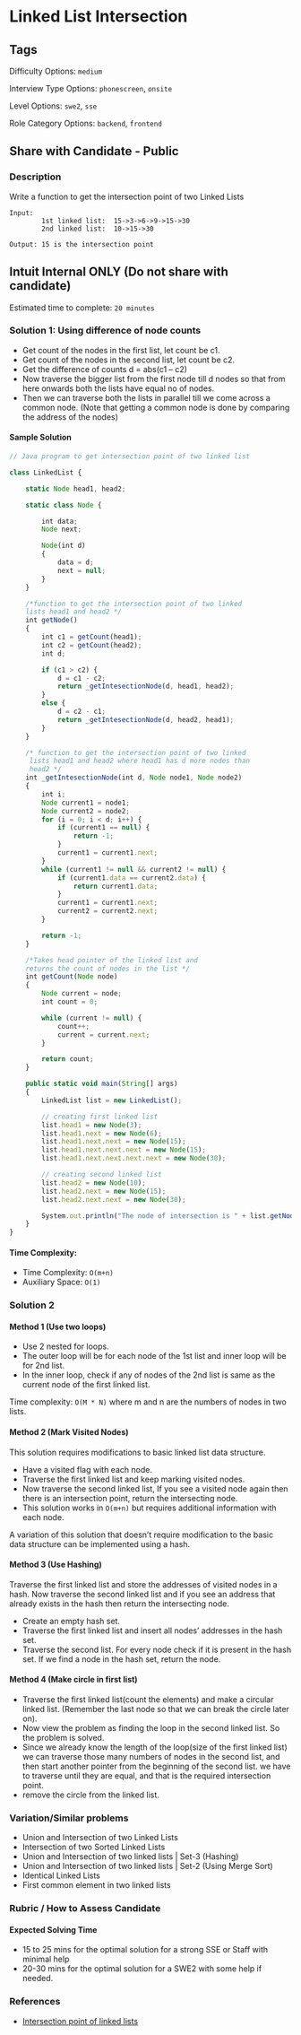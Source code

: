 # Linked List Intersection

## Tags

Difficulty Options: `medium` 

Interview Type Options: `phonescreen`, `onsite`

Level Options: `swe2`, `sse` 

Role Category Options: `backend`, `frontend`

## Share with Candidate - Public

### Description
Write a function to get the intersection point of two Linked Lists

```
Input:
        1st linked list:  15->3->6->9->15->30
        2nd linked list:  10->15->30

Output: 15 is the intersection point
```

## Intuit Internal ONLY (Do not share with candidate)

Estimated time to complete: `20 minutes`

### Solution 1: Using difference of node counts

- Get count of the nodes in the first list, let count be c1.
- Get count of the nodes in the second list, let count be c2.
- Get the difference of counts d = abs(c1 – c2)
- Now traverse the bigger list from the first node till d nodes so that from here onwards both the lists have equal no of nodes.
- Then we can traverse both the lists in parallel till we come across a common node. (Note that getting a common node is done by comparing the address of the nodes)

#### Sample Solution

```js
// Java program to get intersection point of two linked list

class LinkedList {

    static Node head1, head2;

    static class Node {

        int data;
        Node next;

        Node(int d)
        {
            data = d;
            next = null;
        }
    }

    /*function to get the intersection point of two linked
    lists head1 and head2 */
    int getNode()
    {
        int c1 = getCount(head1);
        int c2 = getCount(head2);
        int d;

        if (c1 > c2) {
            d = c1 - c2;
            return _getIntesectionNode(d, head1, head2);
        }
        else {
            d = c2 - c1;
            return _getIntesectionNode(d, head2, head1);
        }
    }

    /* function to get the intersection point of two linked
     lists head1 and head2 where head1 has d more nodes than
     head2 */
    int _getIntesectionNode(int d, Node node1, Node node2)
    {
        int i;
        Node current1 = node1;
        Node current2 = node2;
        for (i = 0; i < d; i++) {
            if (current1 == null) {
                return -1;
            }
            current1 = current1.next;
        }
        while (current1 != null && current2 != null) {
            if (current1.data == current2.data) {
                return current1.data;
            }
            current1 = current1.next;
            current2 = current2.next;
        }

        return -1;
    }

    /*Takes head pointer of the linked list and
    returns the count of nodes in the list */
    int getCount(Node node)
    {
        Node current = node;
        int count = 0;

        while (current != null) {
            count++;
            current = current.next;
        }

        return count;
    }

    public static void main(String[] args)
    {
        LinkedList list = new LinkedList();

        // creating first linked list
        list.head1 = new Node(3);
        list.head1.next = new Node(6);
        list.head1.next.next = new Node(15);
        list.head1.next.next.next = new Node(15);
        list.head1.next.next.next.next = new Node(30);

        // creating second linked list
        list.head2 = new Node(10);
        list.head2.next = new Node(15);
        list.head2.next.next = new Node(30);

        System.out.println("The node of intersection is " + list.getNode());
    }
}
```

#### Time Complexity:
- Time Complexity: `O(m+n)`
- Auxiliary Space: `O(1)`

### Solution 2

#### Method 1 (Use two loops)

- Use 2 nested for loops. 
- The outer loop will be for each node of the 1st list and inner loop will be for 2nd list. 
- In the inner loop, check if any of nodes of the 2nd list is same as the current node of the first linked list. 

Time complexity: `O(M * N)` where m and n are the numbers of nodes in two lists.

#### Method 2 (Mark Visited Nodes)
This solution requires modifications to basic linked list data structure. 

- Have a visited flag with each node. 
- Traverse the first linked list and keep marking visited nodes. 
- Now traverse the second linked list, If you see a visited node again then there is an intersection point, return the intersecting node. 
- This solution works in `O(m+n)` but requires additional information with each node. 

A variation of this solution that doesn’t require modification to the basic data structure can be implemented using a hash. 

#### Method 3 (Use Hashing)

Traverse the first linked list and store the addresses of visited nodes in a hash. Now traverse the second linked list and if you see an address that already exists in the hash then return the intersecting node.

- Create an empty hash set.
- Traverse the first linked list and insert all nodes’ addresses in the hash set.
- Traverse the second list. For every node check if it is present in the hash set. If we find a node in the hash set, return the node.

#### Method 4 (Make circle in first list)
- Traverse the first linked list(count the elements) and make a circular linked list. (Remember the last node so that we can break the circle later on).
- Now view the problem as finding the loop in the second linked list. So the problem is solved.
- Since we already know the length of the loop(size of the first linked list) we can traverse those many numbers of nodes in the second list, and then start another pointer from the beginning of the second list. we have to traverse until they are equal, and that is the required intersection point.
- remove the circle from the linked list.

### Variation/Similar problems

- Union and Intersection of two Linked Lists
- Intersection of two Sorted Linked Lists
- Union and Intersection of two linked lists | Set-3 (Hashing)
- Union and Intersection of two linked lists | Set-2 (Using Merge Sort)
- Identical Linked Lists
- First common element in two linked lists

### Rubric / How to Assess Candidate

#### Expected Solving Time

- 15 to 25 mins for the optimal solution for a strong SSE or Staff with minimal help
- 20-30 mins for the optimal solution for a SWE2 with some help if needed.

### References
- [Intersection point of linked lists](https://www.geeksforgeeks.org/write-a-function-to-get-the-intersection-point-of-two-linked-lists/)
